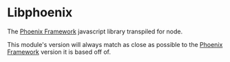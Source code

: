 Libphoenix
==========

The [Phoenix Framework](https://phoenixframework.org) javascript library transpiled for node.

This module's version will always match as close as possible to the [Phoenix Framework](https://phoenixframework.org) version it is based off of.
